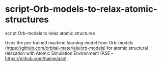 # script-Orb-models-to-relax-atomic-structures
script Orb-models to relax atomic structures


Uses the pre-trained machine learning model from Orb-models (https://github.com/orbital-materials/orb-models) for atomic structural relaxation with Atomic Simulation Environment (ASE - https://github.com/hainm/ase).
